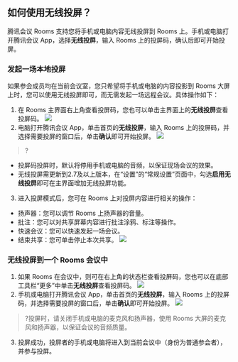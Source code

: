 ## 如何使用无线投屏？
腾讯会议 Rooms 支持您将手机或电脑内容无线投屏到 Rooms 上。手机或电脑打开腾讯会议 App，选择**无线投屏**，输入 Rooms 上的投屏码，确认后即可开始投屏。

### 发起一场本地投屏
如果参会成员均在当前会议室，您只希望将手机或电脑的内容投影到 Rooms 大屏上时，您可以使用无线投屏即可，而无需发起一场远程会议。具体操作如下：
1. 在 Rooms 主界面右上角查看投屏码，您也可以单击主界面上的**无线投屏**查看投屏码。
![](https://main.qcloudimg.com/raw/1ac18f04a92a41c8dd052aa8c0c7ac19.png)
2. 电脑打开腾讯会议 App，单击首页的**无线投屏**，输入 Rooms 上的投屏码，并选择需要投屏的窗口后，单击**确认**即可开始投屏。
![](https://main.qcloudimg.com/raw/25c2188d2e4dde70157460373e31f214.png)
>?
 - 投屏码投屏时，默认将停用手机或电脑的音频，以保证现场会议的效果。
 - 无线投屏需更新到2.7及以上版本，在“设置”的“常规设置”页面中，勾选**启用无线投屏**即可在主界面增加无线投屏功能。
3. 进入投屏模式后，您可在 Rooms 上对投屏内容进行相关的操作：
 - 扬声器：您可以调节 Rooms 上扬声器的音量。
 - 批注：您可以对共享屏幕内容进行批注涂鸦、标注等操作。
 - 快速会议：您可以快速发起一场会议。
 - 结束共享：您可单击停止本次共享。
![](https://main.qcloudimg.com/raw/e8e4ca0f1e01cdc943639f8e1a3f8492.png)

### 无线投屏到一个 Rooms 会议中
1. 如果 Rooms 在会议中，则可在右上角的状态栏查看投屏码，您也可以在底部工具栏“更多”中单击**无线投屏**查看投屏码。
![](https://main.qcloudimg.com/raw/8b2470916077ed6eeb5ce626e1f2e479.png)
2. 手机或电脑打开腾讯会议 App，单击首页的**无线投屏**，输入 Rooms 上的投屏码，并选择需要投屏的窗口后，单击**确认**即可开始投屏。
![](https://main.qcloudimg.com/raw/facb4fdd73dae3c35c0de92c2fe0b43b.png)
>?投屏时，请关闭手机或电脑的麦克风和扬声器，使用 Rooms 大屏的麦克风和扬声器，以保证会议的音频质量。
3. 投屏成功，投屏者的手机或电脑将进入到当前会议中（身份为普通参会者），并参与投屏。
 
